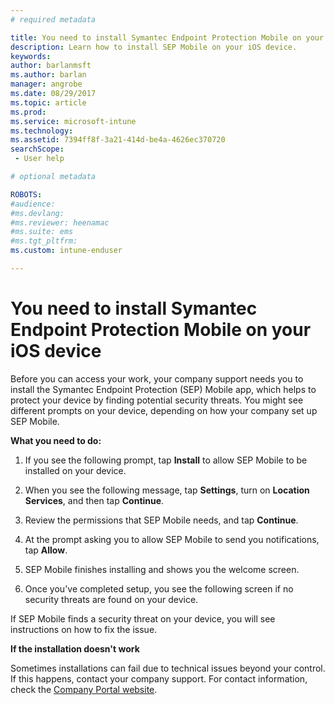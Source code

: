 ```yaml
---
# required metadata

title: You need to install Symantec Endpoint Protection Mobile on your iOS device | Microsoft Docs
description: Learn how to install SEP Mobile on your iOS device.
keywords:
author: barlanmsft
ms.author: barlan
manager: angrobe
ms.date: 08/29/2017
ms.topic: article
ms.prod:
ms.service: microsoft-intune
ms.technology:
ms.assetid: 7394ff8f-3a21-414d-be4a-4626ec370720
searchScope:
 - User help

# optional metadata

ROBOTS:  
#audience:
#ms.devlang:
#ms.reviewer: heenamac
#ms.suite: ems
#ms.tgt_pltfrm:
ms.custom: intune-enduser

---
```


# You need to install Symantec Endpoint Protection Mobile on your iOS device

Before you can access your work, your company support needs you to install the Symantec Endpoint Protection (SEP) Mobile app, which helps to protect your device by finding potential security threats. You might see different prompts on your device, depending on how your company set up SEP Mobile.

**What you need to do:**

1.	If you see the following prompt, tap **Install** to allow SEP Mobile to be installed on your device.

  <!--![Tap install to install Skycure](./media/ios-mtd-install-app-request.png)-->

2. When you see the following message, tap **Settings**, turn on **Location Services**, and then tap **Continue**.

  <!--![Tap Settings and then Location Services](./media/ios-skycure-allow-location-services.png)-->

3. Review the permissions that SEP Mobile needs, and tap **Continue**.

4. At the prompt asking you to allow SEP Mobile to send you notifications, tap **Allow**.

  <!--![Tap Settings and then Location Services](./media/ios-skycure-allow-notifications.png)-->

5. SEP Mobile finishes installing and shows you the welcome screen.

  <!--![Skycure welcome screen, which displays a short explanation of what Skycure is and presents the option to continue.](./media/ios-skycure-welcome-screen.png)-->

6. Once you've completed setup, you see the following screen if no security threats are found on your device.

  <!--![Skycure found no security threats](./media/ios-skycure-no-threats-found.png)-->

If SEP Mobile finds a security threat on your device, you will see instructions on how to fix the issue.

**If the installation doesn't work**

Sometimes installations can fail due to technical issues beyond your control. If this happens, contact your company support. For contact information, check the [Company Portal website](http://portal.manage.microsoft.com).

